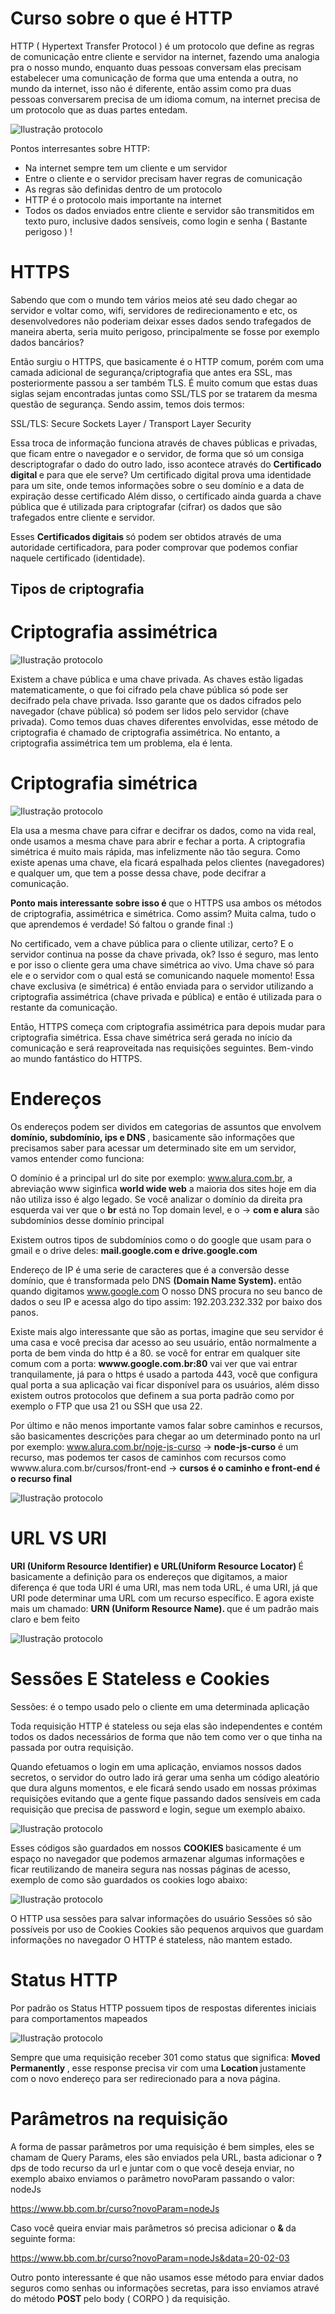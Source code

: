 # Curso sobre o que é HTTP

HTTP ( Hypertext Transfer Protocol ) é um protocolo que define as regras de comunicação entre cliente e servidor na internet, fazendo uma analogia pra o nosso mundo, enquanto duas pessoas
conversam elas precisam estabelecer uma comunicação de forma que uma entenda a outra, no mundo da internet, isso não é diferente, então assim como pra duas pessoas conversarem precisa de um
idioma comum, na internet precisa de um protocolo que as duas partes entedam.

![Ilustração protocolo](https://s3.amazonaws.com/caelum-online-public/http/http-cliente-servidor-protocolo.png)

Pontos interresantes sobre HTTP:

- Na internet sempre tem um cliente e um servidor
- Entre o cliente e o servidor precisam haver regras de comunicação
- As regras são definidas dentro de um protocolo
- HTTP é o protocolo mais importante na internet
- Todos os dados enviados entre cliente e servidor são transmitidos em texto puro, inclusive dados sensíveis, como login e senha ( Bastante perigoso ) !

# HTTPS 

Sabendo que com o mundo tem vários meios até seu dado chegar ao servidor e voltar como, wifi, servidores de redirecionamento e etc, os desenvolvedores não poderiam
deixar esses dados sendo trafegados de maneira aberta, seria muito perigoso, principalmente se fosse por exemplo dados bancários?

Então surgiu o HTTPS, que basicamente é o HTTP comum, porém com uma camada adicional de segurança/criptografia que antes era SSL, mas posteriormente passou a ser também TLS.
É muito comum que estas duas siglas sejam encontradas juntas como SSL/TLS por se tratarem da mesma questão de segurança. Sendo assim, temos dois termos:

SSL/TLS: Secure Sockets Layer / Transport Layer Security

Essa troca de informação funciona através de chaves públicas e privadas, que ficam entre o navegador e o servidor, de forma que só um consiga descriptografar o dado do outro lado, isso
acontece através do <b>Certificado digital </b> e para que ele serve? Um certificado digital prova uma identidade para um site, onde temos informações sobre o seu domínio e a data de expiração 
desse certificado Além disso, o certificado ainda guarda a chave pública que é utilizada para criptografar (cifrar) os dados que são trafegados entre cliente e servidor.

Esses <b> Certificados digitais </b> só podem ser obtidos através de uma autoridade certificadora, para poder comprovar que podemos confiar naquele certificado (identidade).


<h2>Tipos de criptografia </h2>

# Criptografia assimétrica

![Ilustração protocolo](https://s3.amazonaws.com/caelum-online-public/http/cripto-assimetrica.png)

Existem a chave pública e uma chave privada. As chaves estão ligadas matematicamente, o que foi cifrado pela chave pública só pode ser decifrado pela chave privada. Isso garante que os dados cifrados pelo navegador (chave pública) só podem ser lidos pelo servidor (chave privada). Como temos duas chaves diferentes envolvidas, esse método de criptografia é chamado de criptografia assimétrica. No entanto, a criptografia assimétrica tem um problema, ela é lenta.

# Criptografia simétrica

![Ilustração protocolo](https://s3.amazonaws.com/caelum-online-public/http/cripto-simetrica.png)

Ela usa a mesma chave para cifrar e decifrar os dados, como na vida real, onde usamos a mesma chave para abrir e fechar a porta. A criptografia simétrica é muito mais rápida, mas infelizmente não tão segura. Como existe apenas uma chave, ela ficará espalhada pelos clientes (navegadores) e qualquer um, que tem a posse dessa chave, pode decifrar a comunicação.

<b> Ponto mais interessante sobre isso é </b> que o HTTPS usa ambos os métodos de criptografia, assimétrica e simétrica. Como assim? Muita calma, tudo o que aprendemos é verdade! Só faltou o grande final :)

No certificado, vem a chave pública para o cliente utilizar, certo? E o servidor continua na posse da chave privada, ok? Isso é seguro, mas lento e por isso o cliente gera uma chave simétrica ao vivo. Uma chave só para ele e o servidor com o qual está se comunicando naquele momento! Essa chave exclusiva (e simétrica) é então enviada para o servidor utilizando a criptografia assimétrica (chave privada e pública) e então é utilizada para o restante da comunicação.

Então, HTTPS começa com criptografia assimétrica para depois mudar para criptografia simétrica. Essa chave simétrica será gerada no início da comunicação e será reaproveitada nas requisições seguintes. Bem-vindo ao mundo fantástico do HTTPS.

# Endereços

Os endereços podem ser dividos em categorias de assuntos que envolvem <b>domínio, subdomínio, ips e DNS </b>, basicamente são informações que precisamos saber para acessar um determinado site em um
servidor, vamos entender como funciona: 

O domínio é a principal url do site por exemplo: www.alura.com.br, a abreviação www siginfica <b> world wide web</b> a maioria dos sites hoje em dia não utiliza isso é algo legado.
Se você analizar o domínio da direita pra esquerda vai ver que o <b>br</b> está no Top domain level, e o -> <b>com e alura</b> são subdomínios desse domínio principal

Existem outros tipos de subdomínios como o do google que usam para o gmail e o drive deles: <b> mail.google.com e drive.google.com </b>

Endereço de IP é uma serie de caracteres que é a conversão desse domínio, que é transformada pelo DNS <b> (Domain Name System). </b> então quando digitamos www.google.com
O nosso DNS procura no seu banco de dados o seu IP e acessa algo do tipo assim: 192.203.232.332 por baixo dos panos.

Existe mais algo interessante que são as portas, imagine que seu servidor é uma casa e você precisa dar acesso ao seu usuário, então normalmente a porta de bem vinda do http é a 80.
se você for entrar em qualquer site comum com a porta: <b>wwww.google.com.br:80</b> vai ver que vai entrar tranquilamente, já para o https é usado a partoda 443, você que configura qual porta
a sua aplicação vai ficar disponível para os usuários, além disso existem outros protocolos que definem a sua porta padrão como por exemplo o FTP que usa 21 ou SSH que usa 22.

Por último e não menos importante vamos falar sobre caminhos e recursos, são basicamentes descrições para chegar ao um determinado ponto na url por exemplo:
www.alura.com.br/noje-js-curso -> <b>node-js-curso</b> é um recurso, mas podemos ter casos de  caminhos com recursos como
wwww.alura.com.br/cursos/front-end -> <b> cursos é o caminho e front-end é o recurso final</b>

![Ilustração protocolo](https://s3.amazonaws.com/caelum-online-public/http/http-url.png)


# URL VS URI

<b>URI (Uniform Resource Identifier) e URL(Uniform Resource Locator) </b> É basicamente a definição para os endereços que digitamos, a maior diferença é que toda URI é uma URI, mas nem toda 
URL, é uma URI, já que URI pode determinar uma URL com um recurso específico.
E agora existe mais um chamado: <b> URN (Uniform Resource Name). </b> que é um padrão mais claro e bem feito

![Ilustração protocolo](https://s3.amazonaws.com/caelum-online-public/http/http-uri-urn-url.png)

# Sessões E Stateless e Cookies

Sessões: é o tempo usado pelo o cliente em uma determinada aplicação

Toda requisição HTTP é stateless ou seja elas são independentes e contém todos os dados necessários de forma que não tem como ver o que tinha na passada por outra requisição.

Quando efetuamos o login em uma aplicação, enviamos nossos dados secretos, o servidor do outro lado irá gerar uma senha um código aleatório que dura alguns momentos, e ele ficará sendo usado
em nossas próximas requisições evitando que a gente fique passando dados sensíveis em cada requisição que precisa de password e login, segue um exemplo abaixo.

![Ilustração protocolo](https://s3.amazonaws.com/caelum-online-public/http/alura-req-res-cookie.png)

Esses códigos são guardados em nossos <b> COOKIES </b> basicamente é um espaço no navegador que podemos armazenar algumas informações e ficar reutilizando de maneira segura nas nossas páginas de acesso, exemplo de como são guardados os cookies logo abaixo:

![Ilustração protocolo](https://s3.amazonaws.com/caelum-online-public/http/alura-cookie-navegador.png)

O HTTP usa sessões para salvar informações do usuário
Sessões só são possíveis por uso de Cookies
Cookies são pequenos arquivos que guardam informações no navegador
O HTTP é stateless, não mantem estado.

# Status HTTP

Por padrão os Status HTTP possuem tipos de respostas diferentes iniciais para comportamentos mapeados

![Ilustração protocolo](https://s3.amazonaws.com/caelum-online-public/http/classe-http-2.png)

Sempre que uma requisição receber 301 como status que significa: <b> Moved Permanently </b>, esse response precisa vir com uma <b> Location </b> justamente com o novo endereço para ser redirecionado
para a nova página.

# Parâmetros na requisição

A forma de passar parâmetros por uma requisição é bem simples, eles se chamam de Query Params, eles são enviados pela URL, basta adicionar o <b> ? </b> dps de todo recurso da url
e juntar com o que você deseja enviar, no exemplo abaixo enviamos o parâmetro novoParam passando o valor: nodeJs

https://www.bb.com.br/curso?novoParam=nodeJs

Caso você queira enviar mais parâmetros só precisa adicionar o <b> & </b> da seguinte forma:

https://www.bb.com.br/curso?novoParam=nodeJs&data=20-02-03

Outro ponto interessante é  que não usamos esse método para enviar dados seguros como senhas ou informações secretas, para isso enviamos atravé do método <b>POST </b> pelo body ( CORPO ) da requisição.